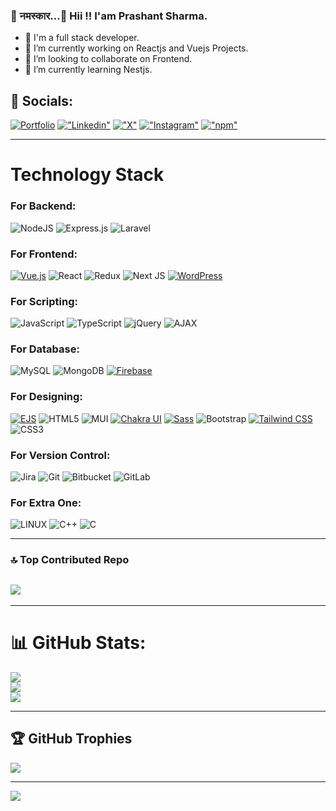 ### 🙏 नमस्कार...👋 Hii !! I'am Prashant Sharma.

- 🤝 I'm a full stack developer.
- 🔭 I’m currently working on Reactjs and Vuejs Projects. 
- 👯 I’m looking to collaborate on Frontend.
- 🌱 I’m currently learning Nestjs.

## 🔗 Socials:
[![Portfolio](https://img.shields.io/badge/Portfolio-%230077B5.svg?style=flat&logo=fauxfolio&logoColor=white)](https://katherineoelsner.com/)
[!["Linkedin"](https://img.shields.io/badge/LinkedIn-%230077B5.svg?logo=linkedin&logoColor=white)](https://www.linkedin.com/in/prashant-sharma-ps565/)
[!["X"](https://img.shields.io/badge/X-%231DA1F2.svg?logo=X&logoColor=white)](https://x.com/prashantshar5)
[!["Instagram"](https://img.shields.io/badge/Instagram-%23C13584.svg?logo=Instagram&logoColor=white)](https://instagram.com/the_prashantsharma_/)
[!["npm"](https://img.shields.io/badge/npm-%23ff0000.svg?logo=npm&logoColor=white)](https://www.npmjs.com/~prashants565)


---

# Technology Stack

### For Backend:

![NodeJS](https://img.shields.io/badge/node.js-6DA55F?style=for-the-badge&logo=node.js&logoColor=white)
![Express.js](https://img.shields.io/badge/express.js-%23404d59.svg?style=for-the-badge&logo=express&logoColor=%2361DAFB)
![Laravel](https://img.shields.io/badge/-Laravel-FF2D20?style=for-the-badge&logo=laravel&logoColor=white)

### For Frontend:
[![Vue.js](https://img.shields.io/badge/vue.js-%234FC08D.svg?style=for-the-badge&logo=vue.js&logoColor=white)](https://vuejs.org/)
![React](https://img.shields.io/badge/react-%2320232a.svg?style=for-the-badge&logo=react&logoColor=%2361DAFB)
![Redux](https://img.shields.io/badge/redux-%23593d88.svg?style=for-the-badge&logo=redux&logoColor=white)
![Next JS](https://img.shields.io/badge/Next-black?style=for-the-badge&logo=next.js&logoColor=white)
[![WordPress](https://img.shields.io/badge/WordPress-%23117AC9.svg?style=for-the-badge&logo=WordPress&logoColor=white)](https://wordpress.org/)

### For Scripting:

![JavaScript](https://img.shields.io/badge/javascript-%23323330.svg?style=for-the-badge&logo=javascript&logoColor=%23F7DF1E)
![TypeScript](https://img.shields.io/badge/typescript-%23007ACC.svg?style=for-the-badge&logo=typescript&logoColor=white)
![jQuery](https://img.shields.io/badge/-jQuery-0769AD?style=for-the-badge&logo=jquery&logoColor=white)
![AJAX](https://img.shields.io/badge/-AJAX-0769AD?style=for-the-badge&logo=ajax&logoColor=white)

### For Database:

![MySQL](https://img.shields.io/badge/mysql-%2300f.svg?style=for-the-badge&logo=mysql&logoColor=white)
![MongoDB](https://img.shields.io/badge/MongoDB-%234ea94b.svg?style=for-the-badge&logo=mongodb&logoColor=white)
[![Firebase](https://img.shields.io/badge/Firebase-%23039BE5.svg?style=for-the-badge&logo=firebase)](https://firebase.google.com/)

### For Designing:

[![EJS](https://img.shields.io/badge/EJS-%23E44D26.svg?style=for-the-badge&logo=ejs&logoColor=white)](https://ejs.co/)
![HTML5](https://img.shields.io/badge/html5-%23E34F26.svg?style=for-the-badge&logo=html5&logoColor=white)
![MUI](https://img.shields.io/badge/MUI-%230081CB.svg?style=for-the-badge&logo=material-ui&logoColor=white)
[![Chakra UI](https://img.shields.io/badge/Chakra_UI-%23319795.svg?style=for-the-badge&logo=chakra-ui&logoColor=white)](https://chakra-ui.com/)
[![Sass](https://img.shields.io/badge/Sass-%23CC6699.svg?style=for-the-badge&logo=sass&logoColor=white)](https://sass-lang.com/)
![Bootstrap](https://img.shields.io/badge/bootstrap-%23563D7C.svg?style=for-the-badge&logo=bootstrap&logoColor=white)
[![Tailwind CSS](https://img.shields.io/badge/Tailwind_CSS-%231a202c.svg?style=for-the-badge&logo=tailwind-css&logoColor=61dafb)](https://tailwindcss.com/)
![CSS3](https://img.shields.io/badge/css3-%231572B6.svg?style=for-the-badge&logo=css3&logoColor=white)

### For Version Control:

![Jira](https://img.shields.io/badge/jira-%230A0FFF.svg?style=for-the-badge&logo=jira&logoColor=white)
![Git](https://img.shields.io/badge/-Git-F05032?style=for-the-badge&logo=git&logoColor=white)
![Bitbucket](https://img.shields.io/badge/-Bitbucket-0052CC?style=for-the-badge&logo=bitbucket&logoColor=white)
![GitLab](https://img.shields.io/badge/-GitLab-FCA121?style=for-the-badge&logo=gitlab&logoColor=white)

### For Extra One:

![LINUX](https://img.shields.io/badge/Linux-FCC624?style=for-the-badge&logo=linux&logoColor=black)
![C++](https://img.shields.io/badge/-C++-00599C?style=for-the-badge&logo=c%2B%2B&logoColor=white)
![C](https://img.shields.io/badge/-C-00599C?style=for-the-badge&logo=c&logoColor=white)

---

### 🔝 Top Contributed Repo

## ![](https://github-contributor-stats.vercel.app/api?username=prashantsharma97&limit=5&theme=tokyonight&combine_all_yearly_contributions=true)

---

# 📊 GitHub Stats:

![](https://github-readme-stats.vercel.app/api?username=prashantsharma97&theme=dark&hide_border=true&include_all_commits=true&count_private=true)<br/>
![](https://github-readme-streak-stats.herokuapp.com/?user=prashantsharma97&theme=dark&hide_border=true)<br/>
![](https://github-readme-stats.vercel.app/api/top-langs/?username=prashantsharma97&theme=dark&hide_border=true&include_all_commits=true&count_private=true&layout=compact)

---

## 🏆 GitHub Trophies

![](https://github-profile-trophy.vercel.app/?username=prashantsharma97&theme=radical&no-frame=false&no-bg=false&margin-w=4)

---

[![](https://visitcount.itsvg.in/api?id=prashantsharma97&icon=0&color=0)](https://visitcount.itsvg.in)

